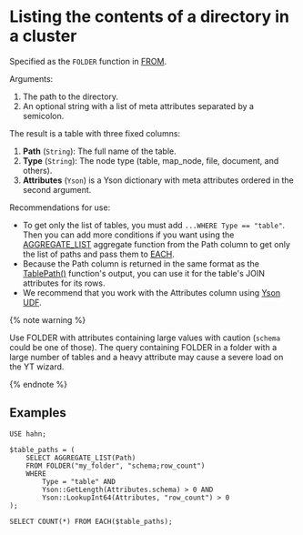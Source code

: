 
# Listing the contents of a directory in a cluster

Specified as the `FOLDER` function in [FROM](from.md).

Arguments:

1. The path to the directory.
2. An optional string with a list of meta attributes separated by a semicolon.

The result is a table with three fixed columns:

1. **Path** (`String`): The full name of the table.
2. **Type** (`String`): The node type (table, map_node, file, document, and others).
3. **Attributes** (`Yson`) is a Yson dictionary with meta attributes ordered in the second argument.

Recommendations for use:

* To get only the list of tables, you must add `...WHERE Type == "table"`. Then you can add more conditions if you want using the [AGGREGATE_LIST](../../builtins/aggregation.md#aggregate-list) aggregate function from the Path column to get only the list of paths and pass them to [EACH](concat.md).
* Because the Path column is returned in the same format as the [TablePath()](../../builtins/basic.md#tablepath) function's output, you can use it for the table's JOIN attributes for its rows.
* We recommend that you work with the Attributes column using [Yson UDF](../../udf/list/yson.md).

{% note warning %}

Use FOLDER with attributes containing large values with caution (`schema` could be one of those). The query containing FOLDER in a folder with a large number of tables and a heavy attribute may cause a severe load on the YT wizard.

{% endnote %}

## Examples

```yql
USE hahn;

$table_paths = (
    SELECT AGGREGATE_LIST(Path)
    FROM FOLDER("my_folder", "schema;row_count")
    WHERE
        Type = "table" AND
        Yson::GetLength(Attributes.schema) > 0 AND
        Yson::LookupInt64(Attributes, "row_count") > 0
);

SELECT COUNT(*) FROM EACH($table_paths);
```
